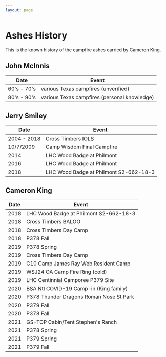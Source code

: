 ```yaml
---
layout: page
---
```


# Ashes History
This is the known history of the campfire ashes carried by Cameron King.

## John McInnis
| Date        | Event                                        |
| ----        | -----                                        |
| 60's - 70's | various Texas campfires (unverified)         |
| 80's - 90's | various Texas campfires (personal knowledge) |

## Jerry Smiley
| Date        | Event                                        |
| ----        | -----                                        |
| 2004 - 2018 | Cross Timbers IOLS                           |
| 10/7/2009   | Camp Wisdom Final Campfire                   |
| 2014        | LHC Wood Badge at Philmont                   |
| 2016        | LHC Wood Badge at Philmont                   |
| 2018        | LHC Wood Badge at Philmont S2-662-18-3       |

## Cameron King
| Date        | Event                                        |
| ----        | -----                                        |
| 2018        | LHC Wood Badge at Philmont S2-662-18-3       |
| 2018        | Cross Timbers BALOO                          |
| 2018        | Cross Timbers Day Camp                       |
| 2018        | P378 Fall                                    |
| 2019        | P378 Spring                                  |
| 2019        | Cross Timbers Day Camp                       |
| 2019        | C10 Camp James Ray Web Resident Camp         |
| 2019        | WSJ24 OA Camp Fire Ring (cold)               |
| 2019        | LHC Centinnial Camporee P379 Site            |
| 2020        | BSA Ntl COVID-19 Camp-in (King family)       |
| 2020        | P378 Thunder Dragons Roman Nose St Park      |
| 2020        | P379 Fall                                    |
| 2020        | P378 Fall                                    |
| 2021        | GS-TOP Cabin/Tent Stephen's Ranch            |
| 2021        | P378 Spring                                  |
| 2021        | P379 Spring                                  |
| 2021        | P379 Fall                                    |

